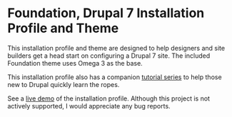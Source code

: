 # Foundation, Drupal 7 Installation Profile and Theme
This installation profile and theme are designed to help designers and site builders get a head start on configuring a Drupal 7 site. The included Foundation theme uses Omega 3 as the base.

This installation profile also has a companion [tutorial series](http://friendlymachine.net/learning-drupal) to help those new to Drupal quickly learn the ropes.

See a [live demo](http://foundation.friendlymachine.net) of the installation profile. Although this project is not actively supported, I would appreciate any bug reports.